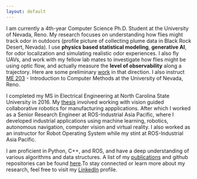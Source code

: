 ```yaml
---
layout: default
---
```


I am currently a 4th-year Computer Science Ph.D. Student at the University of Nevada, Reno. My research focuses on understanding how flies might track odor in outdoors (profile picture of collecting plume data in Black Rock Desert, Nevada). I use <b>physics based statistical modeling</b>, <b>generative AI</b>, for odor localization and simulating realistic odor experiences. I also fly UAVs, and work with my fellow lab mates to investigate how flies might be using optic flow, and actually measure the <b>level of observability</b> along a trajectory. Here are some preliminary [work](https://iopscience.iop.org/article/10.1088/1748-3190/ac1f7b) in that direction. I also instruct [ME 203](https://catalog.unr.edu/preview_program.php?catoid=50&poid=149770#) - Introduction to Computer Methods at the University of Nevada, Reno.


I completed my MS in Electrical Engineering at North Carolina State University in 2016. My [thesis](https://repository.lib.ncsu.edu/handle/1840.16/11399) involved working with vision guided collaborative robotics for manufacturing appplications. After which I worked as a Senior Research Engineer at ROS-Industrial Asia Pacific, where I developed industrial applications using machine learning, robotics, autonomous navigation, computer vision and virtual reality. I also worked as an instructor for Robot Operating System while my stint at ROS-Industrial Asia Pacific. 

I am proficient in Python, C++, and ROS, and have a deep understanding of various algorithms and data structures. A list of my [publications](https://arunavanag591.github.io/about/publications/) and github repositories can be found [here](https://github.com/arunavanag591).To stay connected or learn more about my research, feel free to visit my [LinkedIn](https://www.linkedin.com/in/arunavanag/) profile. 
